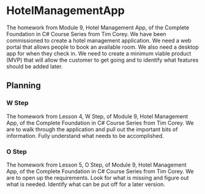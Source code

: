 # HotelManagementApp
The homework from Module 9, Hotel Management App, of the Complete Foundation in C# Course Series from Tim Corey. We have been commissioned to create a hotel management application. We need a web portal that allows people to book an available room. We also need a desktop app for when they check in.
We need to create a minimum viable product (MVP) that will allow the customer to get going and to identify what features should be added later.

## Planning

### W Step
The homework from Lesson 4, W Step, of Module 9, Hotel Management App, of the Complete Foundation in C# Course Series from Tim Corey. We are to walk through the application and pull out the important bits of information. Fully understand what needs to be accomplished.

### O Step
The homework from Lesson 5, O Step, of Module 9, Hotel Management App, of the Complete Foundation in C# Course Series from Tim Corey. We are to open up the requirements. Look for what is missing and figure out what is needed. Identify what can be put off for a later version.